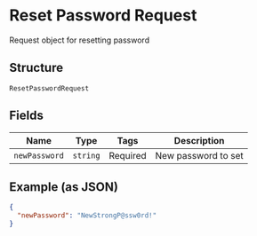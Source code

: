 
# Reset Password Request

Request object for resetting password

## Structure

`ResetPasswordRequest`

## Fields

| Name | Type | Tags | Description |
|  --- | --- | --- | --- |
| `newPassword` | `string` | Required | New password to set |

## Example (as JSON)

```json
{
  "newPassword": "NewStrongP@ssw0rd!"
}
```

